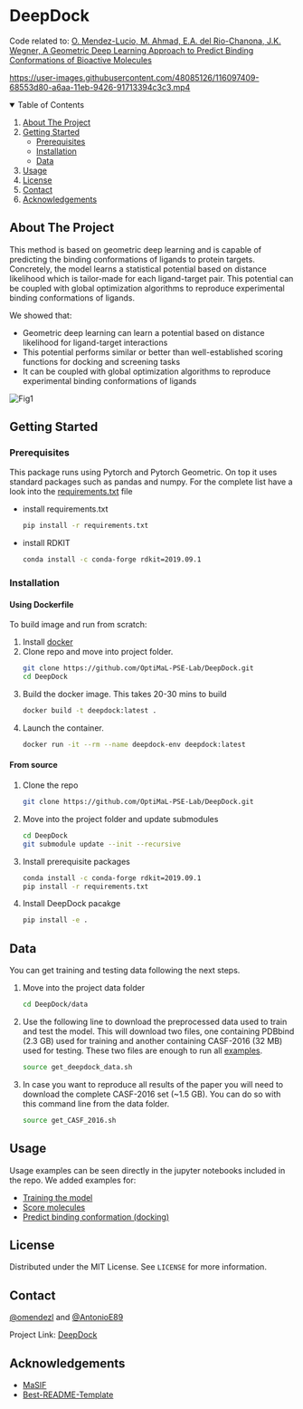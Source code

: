 
# DeepDock
Code related to: [O. Mendez-Lucio, M. Ahmad, E.A. del Rio-Chanona, J.K. Wegner,  A Geometric Deep Learning Approach to Predict Binding Conformations of Bioactive Molecules](https://doi.org/10.26434/chemrxiv.14453106.v1)

https://user-images.githubusercontent.com/48085126/116097409-68553d80-a6aa-11eb-9426-91713394c3c3.mp4

<!-- TABLE OF CONTENTS -->
<details open="open">
  <summary>Table of Contents</summary>
  <ol>
    <li><a href="#about-the-project">About The Project</a></li>
    <li>
      <a href="#getting-started">Getting Started</a>
      <ul>
        <li><a href="#prerequisites">Prerequisites</a></li>
        <li><a href="#installation">Installation</a></li>
        <li><a href="#data">Data</a></li>
      </ul>
    </li>
    <li><a href="#usage">Usage</a></li>
    <li><a href="#license">License</a></li>
    <li><a href="#contact">Contact</a></li>
    <li><a href="#acknowledgements">Acknowledgements</a></li>
  </ol>
</details>


<!-- ABOUT THE PROJECT -->
## About The Project

This method is based on geometric deep learning and is capable of predicting the binding conformations of ligands to protein targets. Concretely, the model learns a statistical potential based on distance likelihood which is tailor-made for each ligand-target pair. This potential can be coupled with global optimization algorithms to reproduce experimental binding conformations of ligands.

We showed that:
*  Geometric deep learning can learn a potential based on distance likelihood for ligand-target interactions 
*  This potential performs similar or better than well-established scoring functions for docking and screening tasks
*  It can be coupled with global optimization algorithms to reproduce experimental binding conformations of ligands

![Fig1](https://user-images.githubusercontent.com/48085126/116094593-f5e35e00-a6a7-11eb-871a-2ef80002b824.jpg)


<!-- GETTING STARTED -->
## Getting Started


### Prerequisites

This package runs using Pytorch and Pytorch Geometric. On top it uses standard packages such as pandas and numpy. For the complete list have a look into the [requirements.txt](https://github.com/OptiMaL-PSE-Lab/DeepDock/blob/main/requirements.txt) file
* install requirements.txt
  ```sh
  pip install -r requirements.txt
  ```
* install RDKIT 
  ```sh
  conda install -c conda-forge rdkit=2019.09.1
  ```
### Installation

#### Using Dockerfile
To build image and run from scratch:

1. Install [docker](https://docs.docker.com/install/)
2. Clone repo and move into project folder.
   ```sh
   git clone https://github.com/OptiMaL-PSE-Lab/DeepDock.git
   cd DeepDock
   ```
3. Build the docker image. This takes 20-30 mins to build
   ```sh
   docker build -t deepdock:latest .
   ```
4. Launch the container.
   ```sh
   docker run -it --rm --name deepdock-env deepdock:latest
   ```

#### From source

1. Clone the repo
   ```sh
   git clone https://github.com/OptiMaL-PSE-Lab/DeepDock.git
   ```
2. Move into the project folder and update submodules
   ```sh
   cd DeepDock
   git submodule update --init --recursive
   ```
3. Install prerequisite packages
   ```sh
   conda install -c conda-forge rdkit=2019.09.1
   pip install -r requirements.txt
   ```
4. Install DeepDock pacakge
   ```sh
   pip install -e .
   ```
   
## Data

You can get training and testing data following the next steps.

1. Move into the project data folder
   ```sh
   cd DeepDock/data
   ```
2. Use the following line to download the preprocessed data used to train and test the model. This will download two files, one containing PDBbind (2.3 GB) used for training and another containing CASF-2016 (32 MB) used for testing. These two files are enough to run all [examples](https://github.com/OptiMaL-PSE-Lab/DeepDock/blob/main/examples). 
   ```sh
   source get_deepdock_data.sh
   ```
2. In case you want to reproduce all results of the paper you will need to download the complete CASF-2016 set (~1.5 GB). You can do so with this command line from the data folder.
   ```sh
   source get_CASF_2016.sh
   ```
   
<!-- USAGE EXAMPLES -->
## Usage

Usage examples can be seen directly in the jupyter notebooks included in the repo. We added examples for:
* [Training the model](https://github.com/OptiMaL-PSE-Lab/DeepDock/blob/main/examples/Train_DeepDock.ipynb)
* [Score molecules](https://github.com/OptiMaL-PSE-Lab/DeepDock/blob/main/examples/Score_example.ipynb)
* [Predict binding conformation (docking)](https://github.com/OptiMaL-PSE-Lab/DeepDock/blob/main/examples/Docking_example.ipynb)


<!-- LICENSE -->
## License

Distributed under the MIT License. See `LICENSE` for more information.


<!-- CONTACT -->
## Contact

[@omendezl](https://twitter.com/omendezlucio) and [@AntonioE89](https://twitter.com/antonioe89)

Project Link: [DeepDock](https://github.com/OptiMaL-PSE-Lab/DeepDock)


<!-- ACKNOWLEDGEMENTS -->
## Acknowledgements
* [MaSIF](https://github.com/LPDI-EPFL/masif)
* [Best-README-Template](https://github.com/othneildrew/Best-README-Template)




